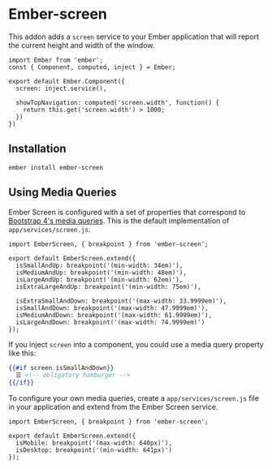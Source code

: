 # Ember-screen

This addon adds a `screen` service to your Ember application that will report
the current height and width of the window.

```
import Ember from 'ember';
const { Component, computed, inject } = Ember;

export default Ember.Component({
  screen: inject.service(),

  showTopNavigation: computed('screen.width', function() {
    return this.get('screen.width') > 1000;
  })
})
```

## Installation

```
ember install ember-screen
```

## Using Media Queries

Ember Screen is configured with a set of properties that correspond to
[Bootstrap 4's media queries](http://v4-alpha.getbootstrap.com/layout/overview/#responsive-breakpoints).
This is the default implementation of `app/services/screen.js`.

```
import EmberScreen, { breakpoint } from 'ember-screen';

export default EmberScreen.extend({
  isSmallAndUp: breakpoint('(min-width: 34em)'),
  isMediumAndUp: breakpoint('(min-width: 48em)'),
  isLargeAndUp: breakpoint('(min-width: 62em)'),
  isExtraLargeAndUp: breakpoint('(min-width: 75em)'),

  isExtraSmallAndDown: breakpoint('(max-width: 33.9999em)'),
  isSmallAndDown: breakpoint('(max-width: 47.9999em)'),
  isMediumAndDown: breakpoint('(max-width: 61.9999em)'),
  isLargeAndDown: breakpoint('(max-width: 74.9999em)')
});
```

If you inject `screen` into a component, you could use a media query property
like this:

```handlebars
{{#if screen.isSmallAndDown}}
  ☰ <!-- obligatory hamburger -->
{{/if}}
```

To configure your own media queries, create a `app/services/screen.js` file
in your application and extend from the Ember Screen service.

```
import EmberScreen, { breakpoint } from 'ember-screen';

export default EmberScreen.extend({
  isMobile: breakpoint('(max-width: 640px)'),
  isDesktop: breakpoint('(min-width: 641px)')
});
```

